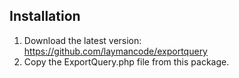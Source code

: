 ## Installation
1. Download the latest version: https://github.com/laymancode/exportquery
2. Copy the ExportQuery.php file from this package.
